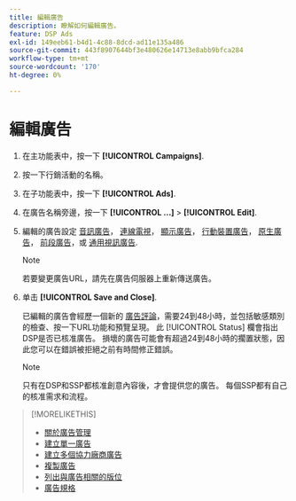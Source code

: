 ```yaml
---
title: 編輯廣告
description: 瞭解如何編輯廣告。
feature: DSP Ads
exl-id: 149eeb61-b4d1-4c88-8dcd-ad11e135a486
source-git-commit: 443f8907644bf3e480626e14713e8abb9bfca284
workflow-type: tm+mt
source-wordcount: '170'
ht-degree: 0%

---
```


# 編輯廣告

1. 在主功能表中，按一下 **[!UICONTROL Campaigns]**.

1. 按一下行銷活動的名稱。

1. 在子功能表中，按一下 **[!UICONTROL Ads]**.

1. 在廣告名稱旁邊，按一下  **[!UICONTROL ...]** > **[!UICONTROL Edit]**.

1. 編輯的廣告設定 [音訊廣告](ad-settings-audio.md)， [連線電視](ad-settings-connected-tv.md)， [顯示廣告](ad-settings-display.md)， [行動裝置廣告](ad-settings-mobile.md)， [原生廣告](ad-settings-native.md)， [前段廣告](ad-settings-pre-roll.md)，或 [通用視訊廣告](ad-settings-universal-video.md).

   >[!NOTE]
   >
   >若要變更廣告URL，請先在廣告伺服器上重新傳送廣告。

1. 单击 **[!UICONTROL Save and Close]**.

   已編輯的廣告會經歷一個新的 [廣告評論](ad-about.md)，需要24到48小時，並包括敏感類別的檢查、按一下URL功能和預覽呈現。 此 [!UICONTROL Status] 欄會指出DSP是否已核准廣告。 損壞的廣告可能會有超過24到48小時的擱置狀態，因此您可以在錯誤被拒絕之前有時間修正錯誤。

   >[!NOTE]
   >
   >只有在DSP和SSP都核准創意內容後，才會提供您的廣告。 每個SSP都有自己的核准需求和流程。

>[!MORELIKETHIS]
>
>* [關於廣告管理](ad-about.md)
>* [建立單一廣告](ad-create.md)
>* [建立多個協力廠商廣告](ad-create-multiple.md)
>* [複製廣告](ad-duplicate.md)
>* [列出與廣告相關的版位](ad-list-placements.md)
>* [廣告規格](ad-specs.md)

